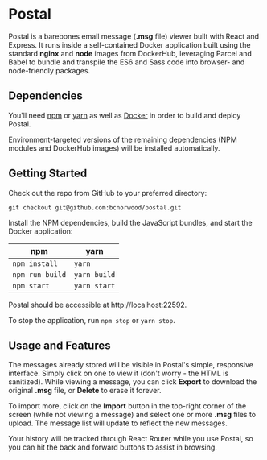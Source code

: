 # Postal
Postal is a barebones email message (**.msg** file) viewer built with React and Express. It runs inside a self-contained Docker application built using the standard **nginx** and **node** images from DockerHub, leveraging Parcel and Babel to bundle and transpile the ES6 and Sass code into browser- and node-friendly packages.

## Dependencies
You'll need [npm](https://www.npmjs.com/) or [yarn](https://yarnpkg.com/) as well as [Docker](https://www.docker.com/) in order to build and deploy Postal.

Environment-targeted versions of the remaining dependencies (NPM modules and DockerHub images) will be installed automatically.

## Getting Started
Check out the repo from GitHub to your preferred directory:

`git checkout git@github.com:bcnorwood/postal.git`

Install the NPM dependencies, build the JavaScript bundles, and start the Docker application:

|npm|yarn|
|---|---|
|`npm install`|`yarn`|
|`npm run build`|`yarn build`|
|`npm start`|`yarn start`|

Postal should be accessible at http://localhost:22592.

To stop the application, run `npm stop` or `yarn stop`.

## Usage and Features
The messages already stored will be visible in Postal's simple, responsive interface. Simply click on one to view it (don't worry - the HTML is sanitized). While viewing a message, you can click **Export** to download the original **.msg** file, or **Delete** to erase it forever.

To import more, click on the **Import** button in the top-right corner of the screen (while not viewing a message) and select one or more **.msg** files to upload. The message list will update to reflect the new messages.

Your history will be tracked through React Router while you use Postal, so you can hit the back and forward buttons to assist in browsing.
